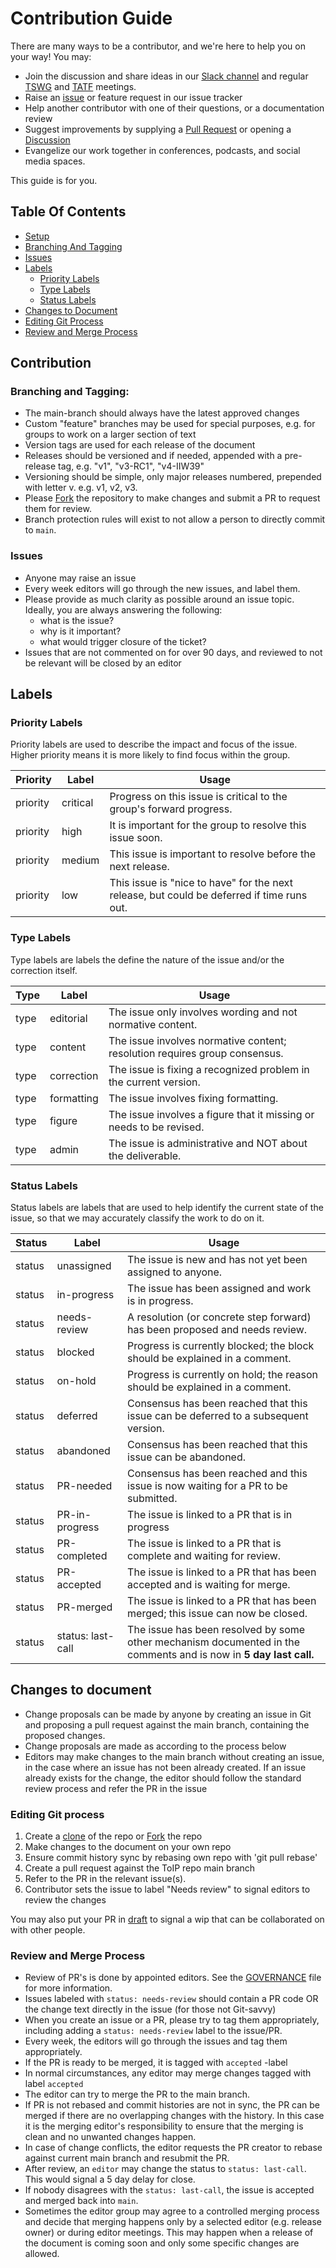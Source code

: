 # Contribution Guide

There are many ways to be a contributor, and we're here to help you on your way!
You may:

* Join the discussion and share ideas in our [Slack channel](trustoverip.slack.com) and regular [TSWG](https://wiki.trustoverip.org/display/HOME/Technology+Stack+Working+Group?src=contextnavpagetreemode) and [TATF](https://wiki.trustoverip.org/display/HOME/Technology+Architecture+Task+Force) meetings.
* Raise an [issue](https://github.com/trustoverip/TechArch/issues) or feature
  request in our issue tracker
* Help another contributor with one of their questions, or a documentation
  review
* Suggest improvements by supplying a [Pull
  Request](https://github.com/trustoverip/TechArch/pulls) or opening a
  [Discussion](https://github.com/trustoverip/TechArch/discussions)
* Evangelize our work together in conferences, podcasts, and social media
  spaces.

This guide is for you.

## Table Of Contents

* [Setup](#setup)
* [Branching And Tagging](#branching-and-tagging)
* [Issues](#issues)
* [Labels](#labels)
  * [Priority Labels](#priority-labels)
  * [Type Labels](#type-labels)
  * [Status Labels](#status-labels)
* [Changes to Document](#changes-to-document)
* [Editing Git Process](#editing-git-process)
* [Review and Merge Process](#review-and-merge-process)

## Contribution

### Branching and Tagging:

- The main-branch should always have the latest approved changes
- Custom "feature" branches may be used for special purposes, e.g. for groups to
  work on a larger section of text
- Version tags are used for each release of the document
- Releases should be versioned and if needed, appended with a pre-release tag,
  e.g. "v1", "v3-RC1", "v4-IIW39"
- Versioning should be simple, only major releases numbered, prepended with
  letter v. e.g. v1, v2, v3.
- Please
  [Fork](https://docs.github.com/en/pull-requests/collaborating-with-pull-requests/working-with-forks/about-forks)
  the repository to make changes and submit a PR to request them for review.
- Branch protection rules will exist to not allow a person to directly commit to
  `main`.

### Issues

- Anyone may raise an issue
- Every week editors will go through the new issues, and label them.
- Please provide as much clarity as possible around an issue topic. Ideally, you
are always answering the following:
   * what is the issue?
   * why is it important?
   * what would trigger closure of the ticket?
- Issues that are not commented on for over 90 days, and reviewed to not be
  relevant will be closed by an editor

## Labels

### Priority Labels

Priority labels are used to describe the impact and focus of the issue. Higher
priority means it is more likely to find focus within the group.

| Priority | Label | Usage |
|----------|----------|--------------------------------------------------------------------------------------------|
| priority | critical | Progress on this issue is critical to the group's forward progress. |
| priority | high | It is important for the group to resolve this issue soon. |
| priority | medium | This issue is important to resolve before the next release. |
| priority | low | This issue is "nice to have" for the next release, but could be deferred if time runs out. |

### Type Labels 

Type labels are labels the define the nature of the issue and/or the correction
itself.

| Type | Label | Usage |
|------|------------|----------------------------------------------------------------------------|
| type | editorial | The issue only involves wording and not normative content. |
| type | content | The issue involves normative content; resolution requires group consensus. |
| type | correction | The issue is fixing a recognized problem in the current version. |
| type | formatting | The issue involves fixing formatting. |
| type | figure | The issue involves a figure that it missing or needs to be revised. |
| type | admin | The issue is administrative and NOT about the deliverable. |

### Status Labels 

Status labels are labels that are used to help identify the current state of the
issue, so that we may accurately classify the work to do on it.

| Status | Label | Usage |
|--------|-------------------|-------------------------------------------------------------------------------------------------------------------|
| status | unassigned | The issue is new and has not yet been assigned to anyone. |
| status | in-progress | The issue has been assigned and work is in progress. |
| status | needs-review | A resolution (or concrete step forward) has been proposed and needs review. |
| status | blocked | Progress is currently blocked; the block should be explained in a comment. |
| status | on-hold | Progress is currently on hold; the reason should be explained in a comment. |
| status | deferred | Consensus has been reached that this issue can be deferred to a subsequent version. |
| status | abandoned | Consensus has been reached that this issue can be abandoned. |
| status | PR-needed | Consensus has been reached and this issue is now waiting for a PR to be submitted. |
| status | PR-in-progress | The issue is linked to a PR that is in progress |
| status | PR-completed | The issue is linked to a PR that is complete and waiting for review. |
| status | PR-accepted | The issue is linked to a PR that has been accepted and is waiting for merge. |
| status | PR-merged | The issue is linked to a PR that has been merged; this issue can now be closed. |
| status | status: last-call | The issue has been resolved by some other mechanism documented in the comments and is now in **5 day last call.** |

## Changes to document

- Change proposals can be made by anyone by creating an issue in Git and
  proposing a pull request against the main branch, containing the proposed
  changes.
- Change proposals are made as according to the process below
- Editors may make changes to the main branch without creating an issue, in the
  case where an issue has not been already created. If an issue already exists
  for the change, the editor should follow the standard review process and refer
  the PR in the issue

### Editing Git process
1. Create a
 [clone](https://git-scm.com/book/en/v2/Git-Basics-Getting-a-Git-Repository) of
 the repo or
 [Fork](https://docs.github.com/en/pull-requests/collaborating-with-pull-requests/working-with-forks/about-forks)
 the repo 
 2. Make changes to the document on your own repo 
 3. Ensure commit
 history sync by rebasing own repo with 'git pull rebase' 
 4. Create a pull
 request against the ToIP repo main branch 
 5. Refer to the PR in the relevant
 issue(s). 
 6. Contributor sets the issue to label "Needs review" to signal
 editors to review the changes

You may also put your PR in
[draft](https://github.blog/2019-02-14-introducing-draft-pull-requests/) to
signal a wip that can be collaborated on with other people.

### Review and Merge Process

- Review of PR's is done by appointed editors. See the
  [GOVERNANCE](GOVERNANCE.md) file for more information.
- Issues labeled with `status: needs-review` should contain a PR code OR the
  change text directly in the issue (for those not Git-savvy)
- When you create an issue or a PR, please try to tag them appropriately,
  including adding a `status: needs-review` label to the issue/PR.
- Every week, the editors will go through the issues and tag them appropriately.
- If the PR is ready to be merged, it is tagged with `accepted` -label
- In normal circumstances, any editor may merge changes tagged with label
  `accepted`
- The editor can try to merge the PR to the main branch.
- If PR is not rebased and commit histories are not in sync, the PR can be
  merged if there are no overlapping changes with the history. In this case it
  is the merging editor's responsibility to ensure that the merging is clean and
  no unwanted changes happen.
- In case of change conflicts, the editor requests the PR creator to rebase
  against current main branch and resubmit the PR.
- After review, an `editor` may change the status to `status: last-call`. This
  would signal a 5 day delay for close.
- If nobody disagrees with the `status: last-call`, the issue is accepted and
  merged back into `main`.
- Sometimes the editor group may agree to a controlled merging process and
  decide that merging happens only by a selected editor (e.g. release owner) or
  during editor meetings. This may happen when a release of the document is
  coming soon and only some specific changes are allowed.
